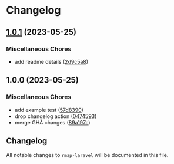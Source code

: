 # Changelog

## [1.0.1](https://github.com/MicahDShackelford/rmap-laravel/compare/v1.0.0...v1.0.1) (2023-05-25)


### Miscellaneous Chores

* add readme details ([2d9c5a8](https://github.com/MicahDShackelford/rmap-laravel/commit/2d9c5a81c17428d9bb26b5228d9cdc0ad1feb126))

## 1.0.0 (2023-05-25)


### Miscellaneous Chores

* add example test ([57d8390](https://github.com/MicahDShackelford/rmap-laravel/commit/57d83907c30e09d3f192ce47b3b312b3398a7363))
* drop changelog action ([0474593](https://github.com/MicahDShackelford/rmap-laravel/commit/047459358d7a8b37c496ebe649efddd889d0d10e))
* merge GHA changes ([89a197c](https://github.com/MicahDShackelford/rmap-laravel/commit/89a197ca406104e2d13a199bb078e3c683f1d6f9))

## Changelog

All notable changes to `rmap-laravel` will be documented in this file.
